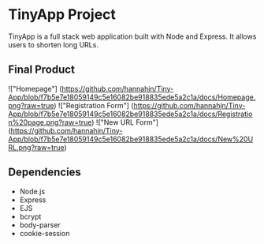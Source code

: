 # TinyApp Project
TinyApp is a full stack web application built with Node and Express. It allows users to shorten long URLs.

## Final Product

!["Homepage"] (https://github.com/hannahjn/Tiny-App/blob/f7b5e7e18059149c5e16082be918835ede5a2c1a/docs/Homepage.png?raw=true)
!["Registration Form"] (https://github.com/hannahjn/Tiny-App/blob/f7b5e7e18059149c5e16082be918835ede5a2c1a/docs/Registration%20page.png?raw=true)
!["New URL Form"] (https://github.com/hannahjn/Tiny-App/blob/f7b5e7e18059149c5e16082be918835ede5a2c1a/docs/New%20URL.png?raw=true)


## Dependencies
- Node.js
- Express
- EJS
- bcrypt
- body-parser
- cookie-session

